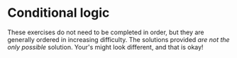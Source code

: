 # Conditional logic

These exercises do not need to be completed in order, but they are generally ordered in increasing difficulty. The solutions provided _are not the only possible_ solution. Your's might look different, and that is okay!